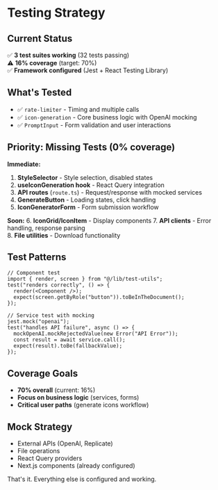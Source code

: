 # Testing Strategy

## Current Status

✅ **3 test suites working** (32 tests passing)  
⚠️ **16% coverage** (target: 70%)  
✅ **Framework configured** (Jest + React Testing Library)

## What's Tested

- ✅ `rate-limiter` - Timing and multiple calls
- ✅ `icon-generation` - Core business logic with OpenAI mocking
- ✅ `PromptInput` - Form validation and user interactions

## Priority: Missing Tests (0% coverage)

**Immediate:**

1. **StyleSelector** - Style selection, disabled states
2. **useIconGeneration hook** - React Query integration
3. **API routes** (`route.ts`) - Request/response with mocked services
4. **GenerateButton** - Loading states, click handling
5. **IconGeneratorForm** - Form submission workflow

**Soon:** 6. **IconGrid/IconItem** - Display components 7. **API clients** - Error handling, response parsing  
8. **File utilities** - Download functionality

## Test Patterns

```tsx
// Component test
import { render, screen } from "@/lib/test-utils";
test("renders correctly", () => {
  render(<Component />);
  expect(screen.getByRole("button")).toBeInTheDocument();
});

// Service test with mocking
jest.mock("openai");
test("handles API failure", async () => {
  mockOpenAI.mockRejectedValue(new Error("API Error"));
  const result = await service.call();
  expect(result).toBe(fallbackValue);
});
```

## Coverage Goals

- **70% overall** (current: 16%)
- **Focus on business logic** (services, forms)
- **Critical user paths** (generate icons workflow)

## Mock Strategy

- External APIs (OpenAI, Replicate)
- File operations
- React Query providers
- Next.js components (already configured)

That's it. Everything else is configured and working.
